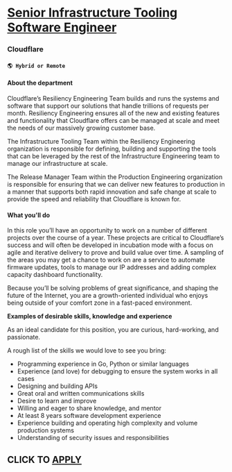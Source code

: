 # [Senior Infrastructure Tooling Software Engineer](https://www.remotewlb.com/apply/senior-infrastructure-tooling-software-engineer)  
### Cloudflare  
#### `🌎 Hybrid or Remote`  

#### About the department

Cloudflare’s Resiliency Engineering Team builds and runs the systems and software that support our solutions that handle trillions of requests per month. Resiliency Engineering ensures all of the new and existing features and functionality that Cloudflare offers can be managed at scale and meet the needs of our massively growing customer base.

  
The Infrastructure Tooling Team within the Resiliency Engineering organization is responsible for defining, building and supporting the tools that can be leveraged by the rest of the Infrastructure Engineering team to manage our infrastructure at scale.

  
The Release Manager Team within the Production Engineering organization is responsible for ensuring that we can deliver new features to production in a manner that supports both rapid innovation and safe change at scale to provide the speed and reliability that Cloudflare is known for.

#### What you'll do

In this role you’ll have an opportunity to work on a number of different projects over the course of a year. These projects are critical to Cloudflare’s success and will often be developed in incubation mode with a focus on agile and iterative delivery to prove and build value over time. A sampling of the areas you may get a chance to work on are a service to automate firmware updates, tools to manage our IP addresses and adding complex capacity dashboard functionality.

Because you’ll be solving problems of great significance, and shaping the future of the Internet, you are a growth-oriented individual who enjoys being outside of your comfort zone in a fast-paced environment.

**Examples of desirable skills, knowledge and experience**

As an ideal candidate for this position, you are curious, hard-working, and passionate.

A rough list of the skills we would love to see you bring:

  * Programming experience in Go, Python or similar languages
  * Experience (and love) for debugging to ensure the system works in all cases
  * Designing and building APIs
  * Great oral and written communications skills
  * Desire to learn and improve
  * Willing and eager to share knowledge, and mentor
  * At least 8 years software development experience
  * Experience building and operating high complexity and volume production systems
  * ​​Understanding of security issues and responsibilities

  
## CLICK TO [APPLY](https://www.remotewlb.com/apply/senior-infrastructure-tooling-software-engineer)

